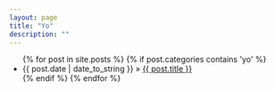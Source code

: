 ```yaml
---
layout: page
title: "Yo"
description: ""
---
```

<ul class="posts">
{% for post in site.posts %}
    {% if post.categories contains 'yo' %}
        <li><span>{{ post.date | date_to_string }}</span> &raquo; <a href="{{ BASE_PATH }}{{ post.url }}">{{ post.title }}</a></li>
    {% endif %}
{% endfor %}
</ul>
